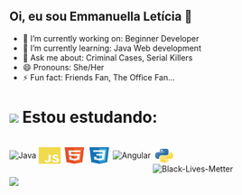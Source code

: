 ## Oi, eu sou Emmanuella Letícia 👋

- 🔭 I’m currently working on: Beginner Developer 
- 🌱 I’m currently learning: Java Web development 
- 💬 Ask me about: Criminal Cases, Serial Killers 
- 😄 Pronouns: She/Her
- ⚡ Fun fact: Friends Fan, The Office Fan... 

# <img src="https://raw.githubusercontent.com/alexnaiman/alexnaiman/master/resources/pug_dance.gif" width="60px" /> Estou estudando:
<div style="display: inline_block"><br>
  <img align="center" alt="Java" height="30" width="40" src="https://cdn.jsdelivr.net/gh/devicons/devicon/icons/java/java-original-wordmark.svg">
  <img align="center" alt="JavaScript" height="30" width="40" src="https://raw.githubusercontent.com/devicons/devicon/master/icons/javascript/javascript-plain.svg">
  <img align="center" alt="HTML" height="30" width="40" src="https://raw.githubusercontent.com/devicons/devicon/master/icons/html5/html5-original.svg">
  <img align="center" alt="CSS" height="30" width="40" src="https://raw.githubusercontent.com/devicons/devicon/master/icons/css3/css3-original.svg">
  <img align="center" alt="Angular" height="30" width="40" src="https://cdn.jsdelivr.net/gh/devicons/devicon/icons/angularjs/angularjs-plain.svg">
  <img align="center" alt="Python" height="30" width="40" src="https://raw.githubusercontent.com/devicons/devicon/master/icons/python/python-original.svg">
  <img align="right" alt="Black-Lives-Metter" width="250" src="https://media.giphy.com/media/kZnioLZNgD1zy7cLyj/giphy.gif"> 

</div>
  
###

 <div>
  <a href="https://github.com/emmaleticia">
  <img height="180em" src="https://github-readme-stats.vercel.app/api?username=emmaleticia&show_icons=true&theme=synthwave&count_private=true"/>
</div>
